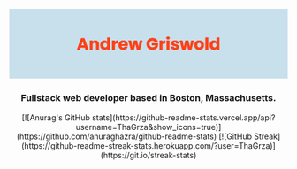 ![Masterhead](/banner.png)
<h3 align="center">Fullstack web developer based in Boston, Massachusetts.</h3>

<div align="center">[![Anurag's GitHub stats](https://github-readme-stats.vercel.app/api?username=ThaGrza&show_icons=true)](https://github.com/anuraghazra/github-readme-stats)
[![GitHub Streak](https://github-readme-streak-stats.herokuapp.com/?user=ThaGrza)](https://git.io/streak-stats)</div>
